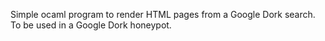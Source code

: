 Simple ocaml program to render HTML pages from a Google Dork search. To be used in a Google Dork honeypot.
